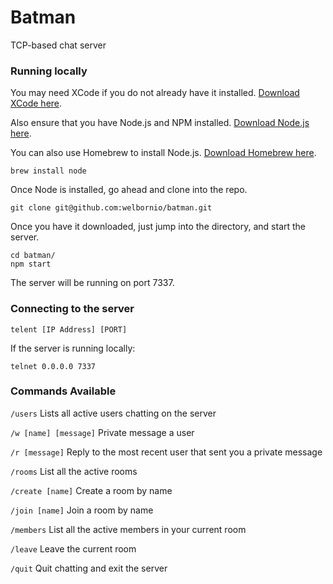 # Batman
TCP-based chat server

### Running locally
You may need XCode if you do not already have it installed. [Download XCode here](https://itunes.apple.com/us/app/xcode/id497799835?mt=12).

Also ensure that you have Node.js and NPM installed. [Download Node.js here](http://nodejs.org).

You can also use Homebrew to install Node.js. [Download Homebrew here](http://brew.sh/).
```
brew install node
```

Once Node is installed, go ahead and clone into the repo.
```
git clone git@github.com:welbornio/batman.git
```
Once you have it downloaded, just jump into the directory, and start the server.
```
cd batman/
npm start
```
The server will be running on port 7337.

### Connecting to the server
```
telent [IP Address] [PORT]
```
If the server is running locally:
```
telnet 0.0.0.0 7337
```

### Commands Available
`/users` Lists all active users chatting on the server

`/w [name] [message]` Private message a user

`/r [message]` Reply to the most recent user that sent you a private message

`/rooms` List all the active rooms

`/create [name]` Create a room by name

`/join [name]` Join a room by name

`/members` List all the active members in your current room

`/leave` Leave the current room

`/quit` Quit chatting and exit the server

